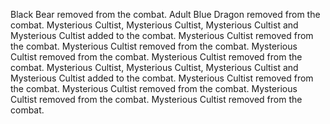 Black Bear removed from the combat.
Adult Blue Dragon removed from the combat.
Mysterious Cultist, Mysterious Cultist, Mysterious Cultist and Mysterious Cultist added to the combat.
Mysterious Cultist removed from the combat.
Mysterious Cultist removed from the combat.
Mysterious Cultist removed from the combat.
Mysterious Cultist removed from the combat.
Mysterious Cultist, Mysterious Cultist, Mysterious Cultist and Mysterious Cultist added to the combat.
Mysterious Cultist removed from the combat.
Mysterious Cultist removed from the combat.
Mysterious Cultist removed from the combat.
Mysterious Cultist removed from the combat.
